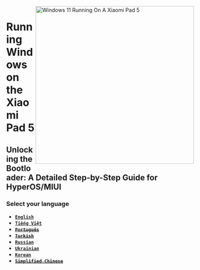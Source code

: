 <img align="right" src="https://raw.githubusercontent.com/erdilS/Port-Windows-11-Xiaomi-Pad-5/main/nabu.png" width="425" alt="Windows 11 Running On A Xiaomi Pad 5">

# Running Windows on the Xiaomi Pad 5

## Unlocking the Bootloader: A Detailed Step-by-Step Guide for HyperOS/MIUI

### Select your language

- [**`English`**](English/unlock-bootloader-en.md)
- [**`Tiếng Việt`**](Vietnamese/unlock-bootloader-vi.md)
- ~~[**`Português`**](Portuguese/unlock-bootloader-pt.md)~~
- ~~[**`Turkish`**](Turkish/unlock-bootloader-tr.md)~~
- [**`Russian`**](Russian/unlock-bootloader-ru.md)
- [**`Ukrainian`**](Ukrainian/unlock-bootloader-uk.md)
- [**`Korean`**](Korean/unlock-bootloader-ko.md)
- ~~[**`Simplified Chinese`**](Simplified%20Chinese/unlock-bootloader-cn.md)~~
